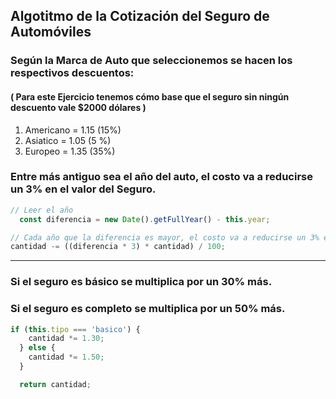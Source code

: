 ## Algotitmo de la Cotización del Seguro de Automóviles

### Según la Marca de Auto que seleccionemos se hacen los respectivos descuentos:

#### ( Para este Ejercicio tenemos cómo base que el seguro sin ningún descuento vale $2000 dólares )

1. Americano = 1.15 (15%)
2. Asiatico = 1.05 (5 %)
3. Europeo = 1.35 (35%)

### Entre más antiguo sea el año del auto, el costo va a reducirse un 3% en el valor del Seguro.

```javascript
// Leer el año
  const diferencia = new Date().getFullYear() - this.year;

// Cada año que la diferencia es mayor, el costo va a reducirse un 3% en el valor del Seguro
cantidad -= ((diferencia * 3) * cantidad) / 100;
```

* * *

### Si el seguro es básico se multiplica por un 30% más.
### Si el seguro es completo se multiplica por un 50% más.
```javascript
if (this.tipo === 'basico') {
    cantidad *= 1.30;
  } else {
    cantidad *= 1.50;
  }

  return cantidad;
```

